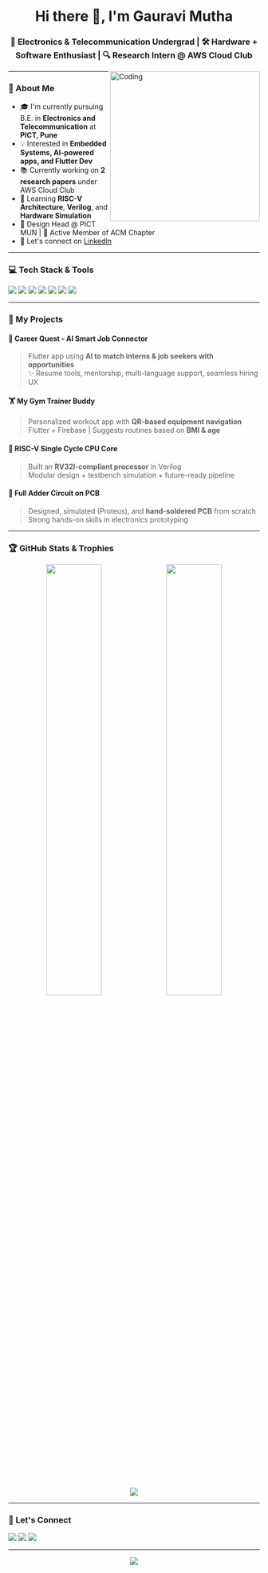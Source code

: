<h1 align="center">Hi there 👋, I'm Gauravi Mutha</h1>
<h3 align="center">🚀 Electronics & Telecommunication Undergrad | 🛠️ Hardware + Software Enthusiast | 🔍 Research Intern @ AWS Cloud Club</h3>

<img align="right" alt="Coding" width="300" src="https://media.giphy.com/media/qgQUggAC3Pfv687qPC/giphy.gif">

---

### 🧠 About Me
- 🎓 I'm currently pursuing B.E. in **Electronics and Telecommunication** at **PICT, Pune**
- 💡 Interested in **Embedded Systems, AI-powered apps, and Flutter Dev**
- 📚 Currently working on **2 research papers** under AWS Cloud Club
- 🌱 Learning **RISC-V Architecture**, **Verilog**, and **Hardware Simulation**
- 🎨 Design Head @ PICT MUN | 💬 Active Member of ACM Chapter
- 🤝 Let's connect on [LinkedIn](https://www.linkedin.com/in/gauravimutha)

---

### 💻 Tech Stack & Tools

<p>
  <img src="https://img.shields.io/badge/C++-00599C?style=for-the-badge&logo=cplusplus&logoColor=white" />
  <img src="https://img.shields.io/badge/Python-3776AB?style=for-the-badge&logo=python&logoColor=white" />
  <img src="https://img.shields.io/badge/Flutter-02569B?style=for-the-badge&logo=flutter&logoColor=white" />
  <img src="https://img.shields.io/badge/Firebase-ffca28?style=for-the-badge&logo=firebase&logoColor=black" />
  <img src="https://img.shields.io/badge/Verilog-000000?style=for-the-badge&logoColor=white" />
  <img src="https://img.shields.io/badge/Proteus-6C3483?style=for-the-badge&logoColor=white" />
  <img src="https://img.shields.io/badge/ESP32-3C3C3C?style=for-the-badge&logoColor=white" />
</p>

---

### 🚀 My Projects

#### 🧭 Career Quest - AI Smart Job Connector
> Flutter app using **AI to match interns & job seekers with opportunities**  
> ✨ Resume tools, mentorship, multi-language support, seamless hiring UX

#### 🏋️ My Gym Trainer Buddy
> Personalized workout app with **QR-based equipment navigation**  
> Flutter + Firebase | Suggests routines based on **BMI & age**

#### 🔬 RISC-V Single Cycle CPU Core
> Built an **RV32I-compliant processor** in Verilog  
> Modular design + testbench simulation + future-ready pipeline

#### 🔧 Full Adder Circuit on PCB
> Designed, simulated (Proteus), and **hand-soldered PCB** from scratch  
> Strong hands-on skills in electronics prototyping

---

### 🏆 GitHub Stats & Trophies

<p align="center">
  <img src="https://github-readme-stats.vercel.app/api?username=gauravimutha&show_icons=true&theme=radical" width="47%" />
  <img src="https://github-readme-stats.vercel.app/api/top-langs/?username=gauravimutha&layout=compact&theme=radical" width="47%" />
</p>

<p align="center">
  <img src="https://github-profile-trophy.vercel.app/?username=gauravimutha&theme=monokai&margin-w=10&no-bg=true" />
</p>

---

### 🔗 Let's Connect
<p>
  <a href="mailto:gauravimutha03@gmail.com"><img src="https://img.shields.io/badge/Gmail-EA4335?style=for-the-badge&logo=gmail&logoColor=white" /></a>
  <a href="https://linkedin.com/in/gauravimutha"><img src="https://img.shields.io/badge/LinkedIn-0077b5?style=for-the-badge&logo=linkedin&logoColor=white" /></a>
  <a href="https://github.com/gauravimutha"><img src="https://img.shields.io/badge/GitHub-181717?style=for-the-badge&logo=github&logoColor=white" /></a>
</p>

---

<p align="center">
  <img src="https://readme-typing-svg.demolab.com?font=Fira+Code&weight=500&size=24&pause=1000&center=true&width=435&lines=Flutter+Dev+%F0%9F%93%B1;Hardware+Hacker+%F0%9F%94%A7;AI+Explorer+%F0%9F%A7%91%E2%80%8D%F0%9F%92%BB;Always+Learning...+%F0%9F%93%9A" />
</p>
